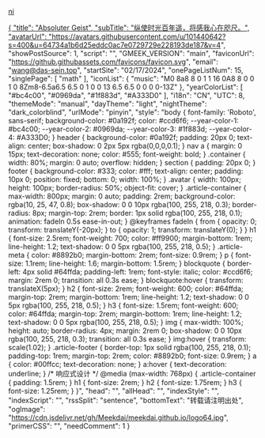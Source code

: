 <!-- ##{"style":"<style>#postBody{font-size:20px; color: #333; background-color: #f4f4f4;} a.custom-link { color: #007bff; text-decoration: none; } a.custom-link:hover { text-decoration: underline; }</style>"}## -->

<a href="https://www.baidu.com" class="bg-blue-500 hover:bg-blue-700 text-white font-bold py-2 px-4 rounded">ni

{
    "title": "Absoluter Geist",
    "subTitle": "纵使时光百年遥，将感我心在咫尺。",
    "avatarUrl": "https://avatars.githubusercontent.com/u/101440642?s=400&u=64734a1b6d25eddc0ac7e0729729e228193de187&v=4",
    "showPostSource": 1,
    "script": "<script src='https://blog.meekdai.com/Gmeek/plugins/GmeekTOC.js'></script><script src='https://blog.meekdai.com/Gmeek/plugins/lightbox.js'></script>",
    "GMEEK_VERSION": "main",
    "faviconUrl": "https://github.githubassets.com/favicons/favicon.svg",
    "email": "wang@das-sein.top",
    "startSite": "02/17/2024",
    "onePageListNum": 15,
    "singlePage": [
        "math"
    ],
    "iconList": {
        "music": "M0 8a8 8 0 1 1 16 0A8 8 0 0 1 0 8Zm8-6.5a6.5 6.5 0 1 0 0 13 6.5 6.5 0 0 0 0-13Z"
    },
    "yearColorList": [
        "#bc4c00",
        "#0969da",
        "#1f883d",
        "#A333D0"
    ],
    "i18n": "CN",
    "UTC": 8,
    "themeMode": "manual",
    "dayTheme": "light",
    "nightTheme": "dark_colorblind",
    "urlMode": "pinyin",
    "style": "body { font-family: 'Roboto', sans-serif; background-color: #0a192f; color: #ccd6f6; --year-color-1: #bc4c00; --year-color-2: #0969da; --year-color-3: #1f883d; --year-color-4: #A333D0; } header { background-color: #0a192f; padding: 20px 0; text-align: center; box-shadow: 0 2px 5px rgba(0,0,0,0.1); } nav a { margin: 0 15px; text-decoration: none; color: #555; font-weight: bold; } .container { width: 80%; margin: 0 auto; overflow: hidden; } section { padding: 20px 0; } footer { background-color: #333; color: #fff; text-align: center; padding: 10px 0; position: fixed; bottom: 0; width: 100%; } .avatar { width: 100px; height: 100px; border-radius: 50%; object-fit: cover; } .article-container { max-width: 800px; margin: 0 auto; padding: 2rem; background-color: rgba(10, 25, 47, 0.8); box-shadow: 0 0 10px rgba(100, 255, 218, 0.3); border-radius: 8px; margin-top: 2rem; border: 1px solid rgba(100, 255, 218, 0.1); animation: fadeIn 0.5s ease-in-out; } @keyframes fadeIn { from { opacity: 0; transform: translateY(-20px); } to { opacity: 1; transform: translateY(0); } } h1 { font-size: 2.5rem; font-weight: 700; color: #ff9900; margin-bottom: 1rem; line-height: 1.2; text-shadow: 0 0 5px rgba(100, 255, 218, 0.5); } .article-meta { color: #8892b0; margin-bottom: 2rem; font-size: 0.9rem; } p { font-size: 1.1rem; line-height: 1.6; margin-bottom: 1.5rem; } blockquote { border-left: 4px solid #64ffda; padding-left: 1rem; font-style: italic; color: #ccd6f6; margin: 2rem 0; transition: all 0.3s ease; } blockquote:hover { transform: translateX(5px); } h2 { font-size: 2rem; font-weight: 600; color: #64ffda; margin-top: 2rem; margin-bottom: 1rem; line-height: 1.2; text-shadow: 0 0 5px rgba(100, 255, 218, 0.5); } h3 { font-size: 1.5rem; font-weight: 600; color: #64ffda; margin-top: 2rem; margin-bottom: 1rem; line-height: 1.2; text-shadow: 0 0 5px rgba(100, 255, 218, 0.5); } img { max-width: 100%; height: auto; border-radius: 4px; margin: 2rem 0; box-shadow: 0 0 10px rgba(100, 255, 218, 0.3); transition: all 0.3s ease; } img:hover { transform: scale(1.02); } .article-footer { border-top: 1px solid rgba(100, 255, 218, 0.1); padding-top: 1rem; margin-top: 2rem; color: #8892b0; font-size: 0.9rem; } a { color: #00ffcc; text-decoration: none; } a:hover { text-decoration: underline; } /* 响应式设计 */ @media (max-width: 768px) { .article-container { padding: 1.5rem; } h1 { font-size: 2rem; } h2 { font-size: 1.75rem; } h3 { font-size: 1.25rem; } }",
    "head": "",
    "allHead": "",
    "indexStyle": "",
    "indexScript": "",
    "rssSplit": "sentence",
    "bottomText": "转载请注明出处",
    "ogImage": "https://cdn.jsdelivr.net/gh/Meekdai/meekdai.github.io/logo64.jpg",
    "primerCSS": "<link href='https://mirrors.sustech.edu.cn/cdnjs/ajax/libs/Primer/21.0.7/primer.css' rel='stylesheet' />",
    "needComment": 1
}